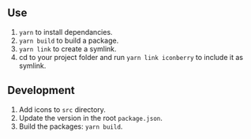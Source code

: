 ## Use

1. `yarn` to install dependancies.
2. `yarn build` to build a package.
3. `yarn link` to create a symlink.
4. cd to your project folder and run `yarn link iconberry` to include it as symlink.

## Development

1. Add icons to `src` directory.
2. Update the version in the root `package.json`.
3. Build the packages: `yarn build`.
